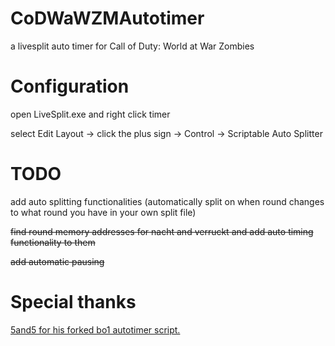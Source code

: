# CoDWaWZMAutotimer

a livesplit auto timer for Call of Duty: World at War Zombies


# Configuration


open LiveSplit.exe and right click timer


select Edit Layout -> click the plus sign -> Control -> Scriptable Auto Splitter


# TODO

add auto splitting functionalities (automatically split on when round changes to what round you have in your own split file)


<s> find round memory addresses for nacht and verruckt and add auto timing functionality to them </s>

<s> add automatic pausing </s>

# Special thanks

[5and5 for his forked bo1 autotimer script.](https://github.com/5and5/LiveSplitAutoSplitterForBlackOpsZombies)
